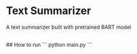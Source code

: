 # Text Summarizer
A text summarizer built with pretrained BART model

<br>
## How to run
```
python main.py
```
